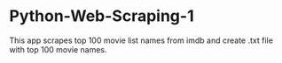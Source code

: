 # Python-Web-Scraping-1
This app scrapes top 100 movie list names from imdb and create .txt file with top 100 movie names.
